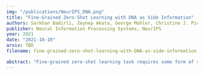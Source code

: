 ```yaml
---
img: "/publications/NeurIPS_DNA.png"
title: "Fine-Grained Zero-Shot Learning with DNA as Side Information"
authors: Sarkhan Badirli, Zeynep Akata, George Mohler, Christine J. Picard, Murat Dundar
publisher: Neural Information Processing Systems, NeurIPS
year: 2021
date: "2021-10-10"
arxiv: TBD
filename: fine-grained-zero-shot-learning-with-DNA-as-side-information

abstract: "Fine-grained zero-shot learning task requires some form of side-information to transfer discriminative information from seen to unseen classes. As manually annotated visual attributes are extremely costly and often impractical to obtain for a large number of classes, in this study we use DNA as side information for the first time for fine-grained zero-shot classification of species. Mitochondrial DNA plays an important role as a genetic marker in evolutionary biology and has been used to achieve near perfect accuracy in species classification of living organisms. We implement a simple hierarchical Bayesian model that uses DNA information to establish the hierarchy in the image space and employs local priors to define surrogate classes for unseen ones. On the benchmark CUB dataset we show that DNA can be equally promising, yet in general a more accessible alternative than word vectors as a side information. This is especially important as obtaining robust word representations for fine-grained species names is not a practicable goal when information about these species in free-form text is limited. On a newly compiled fine-grained insect dataset that uses DNA information from over a thousand species we show that the Bayesian approach outperforms state-of-the-art by a wide margin."
---
```

